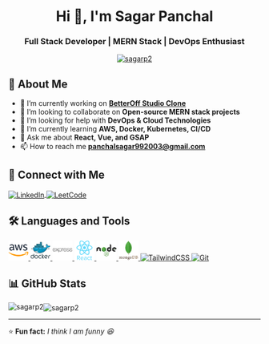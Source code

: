 <h1 align="center">Hi 👋, I'm Sagar Panchal</h1>
<h3 align="center">Full Stack Developer | MERN Stack | DevOps Enthusiast</h3>

<p align="center">
  <a href="https://github.com/ryo-ma/github-profile-trophy">
    <img src="https://github-profile-trophy.vercel.app/?username=sagarp2&theme=onedark" alt="sagarp2" />
  </a>
</p>

## 🚀 About Me  

- 🔭 I’m currently working on **[BetterOff Studio Clone](https://github.com/SagarP2)**  
- 👯 I’m looking to collaborate on **Open-source MERN stack projects**  
- 🤝 I’m looking for help with **DevOps & Cloud Technologies**  
- 🌱 I’m currently learning **AWS, Docker, Kubernetes, CI/CD**  
- 💬 Ask me about **React, Vue, and GSAP**  
- 📫 How to reach me **panchalsagar992003@gmail.com**  

## 📲 Connect with Me  

<p align="left">
  <a href="https://linkedin.com/in/sagar-panchal-79284921a" target="blank">
    <img align="center" src="https://raw.githubusercontent.com/rahuldkjain/github-profile-readme-generator/master/src/images/icons/Social/linked-in-alt.svg" alt="LinkedIn" height="30" width="40" />
  </a>
  <a href="https://www.leetcode.com/8hhmes2loc" target="blank">
    <img align="center" src="https://raw.githubusercontent.com/rahuldkjain/github-profile-readme-generator/master/src/images/icons/Social/leet-code.svg" alt="LeetCode" height="30" width="40" />
  </a>
</p>

## 🛠️ Languages and Tools  

<p align="left">
  <a href="https://aws.amazon.com" target="_blank" rel="noreferrer">
    <img src="https://raw.githubusercontent.com/devicons/devicon/master/icons/amazonwebservices/amazonwebservices-original-wordmark.svg" alt="AWS" width="40" height="40"/>
  </a>
  <a href="https://www.docker.com/" target="_blank" rel="noreferrer">
    <img src="https://raw.githubusercontent.com/devicons/devicon/master/icons/docker/docker-original-wordmark.svg" alt="Docker" width="40" height="40"/>
  </a>
  <a href="https://expressjs.com" target="_blank" rel="noreferrer">
    <img src="https://raw.githubusercontent.com/devicons/devicon/master/icons/express/express-original-wordmark.svg" alt="Express.js" width="40" height="40"/>
  </a>
  <a href="https://reactjs.org/" target="_blank" rel="noreferrer">
    <img src="https://raw.githubusercontent.com/devicons/devicon/master/icons/react/react-original-wordmark.svg" alt="React.js" width="40" height="40"/>
  </a>
  <a href="https://nodejs.org" target="_blank" rel="noreferrer">
    <img src="https://raw.githubusercontent.com/devicons/devicon/master/icons/nodejs/nodejs-original-wordmark.svg" alt="Node.js" width="40" height="40"/>
  </a>
  <a href="https://www.mongodb.com/" target="_blank" rel="noreferrer">
    <img src="https://raw.githubusercontent.com/devicons/devicon/master/icons/mongodb/mongodb-original-wordmark.svg" alt="MongoDB" width="40" height="40"/>
  </a>
  <a href="https://tailwindcss.com/" target="_blank" rel="noreferrer">
    <img src="https://www.vectorlogo.zone/logos/tailwindcss/tailwindcss-icon.svg" alt="TailwindCSS" width="40" height="40"/>
  </a>
  <a href="https://git-scm.com/" target="_blank" rel="noreferrer">
    <img src="https://www.vectorlogo.zone/logos/git-scm/git-scm-icon.svg" alt="Git" width="40" height="40"/>
  </a>
</p>

## 📊 GitHub Stats  

<p>
  <img align="left" src="https://github-readme-stats.vercel.app/api/top-langs?username=sagarp2&show_icons=true&locale=en&layout=compact&theme=radical" alt="sagarp2" />
</p>

<p>
  <img align="center" src="https://github-readme-stats.vercel.app/api?username=sagarp2&show_icons=true&locale=en&theme=radical" alt="sagarp2" />
</p>

---

⭐ **Fun fact:** _I think I am funny 😆_

